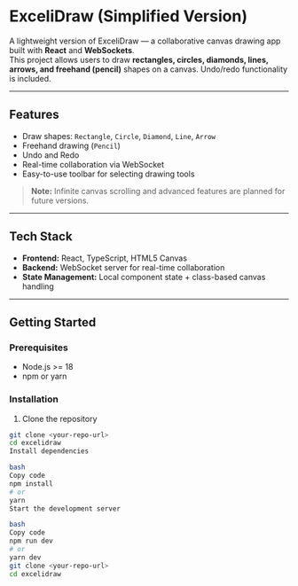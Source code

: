 
# ExceliDraw (Simplified Version)

A lightweight version of ExceliDraw — a collaborative canvas drawing app built with **React** and **WebSockets**.  
This project allows users to draw **rectangles, circles, diamonds, lines, arrows, and freehand (pencil)** shapes on a canvas. Undo/redo functionality is included.

---

## Features

- Draw shapes: `Rectangle`, `Circle`, `Diamond`, `Line`, `Arrow`
- Freehand drawing (`Pencil`)
- Undo and Redo
- Real-time collaboration via WebSocket
- Easy-to-use toolbar for selecting drawing tools

> **Note:** Infinite canvas scrolling and advanced features are planned for future versions.

---

## Tech Stack

- **Frontend:** React, TypeScript, HTML5 Canvas
- **Backend:** WebSocket server for real-time collaboration
- **State Management:** Local component state + class-based canvas handling

---

## Getting Started

### Prerequisites

- Node.js >= 18
- npm or yarn

### Installation

1. Clone the repository
```bash
git clone <your-repo-url>
cd excelidraw
Install dependencies

bash
Copy code
npm install
# or
yarn
Start the development server

bash
Copy code
npm run dev
# or
yarn dev
git clone <your-repo-url>
cd excelidraw
